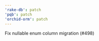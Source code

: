 ```yaml
---
'rake-db': patch
'pqb': patch
'orchid-orm': patch
---
```


Fix nullable enum column migration (#498)
